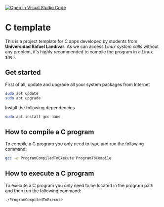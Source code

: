 [![Open in Visual Studio Code](https://classroom.github.com/assets/open-in-vscode-f059dc9a6f8d3a56e377f745f24479a46679e63a5d9fe6f495e02850cd0d8118.svg)](https://classroom.github.com/online_ide?assignment_repo_id=6980954&assignment_repo_type=AssignmentRepo)
# C template
This is a project template for C apps developed by students from **Universidad Rafael Landívar**. As we can access *Linux system calls* without any problem, it's highly recommended to compile the program in a Linux shell.

## Get started
First of all, update and upgrade all your system packages from Internet
```bash
sudo apt update
sudo apt upgrade
```

Install the following dependencies
```bash
sudo apt install gcc nano
```

## How to compile a C program
To compile a C program you only need to type and run the following command:
```bash
gcc -o ProgramCompiledToExecute ProgramToCompile
```

## How to execute a C program
To execute a C program you only need to be located in the program path and then run the following command:
```bash
./ProgramCompiledToExecute
```
